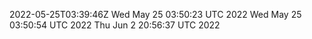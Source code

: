 2022-05-25T03:39:46Z
Wed May 25 03:50:23 UTC 2022
Wed May 25 03:50:54 UTC 2022
Thu Jun  2 20:56:37 UTC 2022
